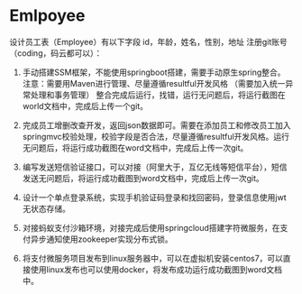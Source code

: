 # Emlpoyee
设计员工表（Employee）有以下字段
	id，年龄，姓名，性别，地址
注册git账号（coding，码云都可以）：

1.	手动搭建SSM框架，不能使用springboot搭建，需要手动原生spring整合。
注意：需要用Maven进行管理、尽量遵循resultful开发风格
（需要加入统一异常处理和事务管理）
整合完成后运行，找错，运行无问题后，将运行截图在world文档中，完成后上传一个git。

2.	完成员工增删改查开发，返回json数据即可。需要在添加员工和修改员工加入springmvc校验处理，校验字段是否合法，尽量遵循resultful开发风格。运行无问题后，将运行成功截图在word文档中，完成后上传一次git。
3.	编写发送短信验证接口，可以对接（阿里大于，互亿无线等短信平台），短信发送无问题后，将运行成功截图到word文档中，完成后上传一次git。
4.	设计一个单点登录系统，实现手机验证码登录和找回密码，登录信息使用jwt无状态存储。
5.	对接蚂蚁支付沙箱环境，对接完成后使用springcloud搭建字符微服务，在支付异步通知使用zookeeper实现分布式锁。
6.	将支付微服务项目发布到linux服务器中，可以在虚拟机安装centos7，可以直接使用linux发布也可以使用docker，将发布成功运行成功截图到word文档中。
